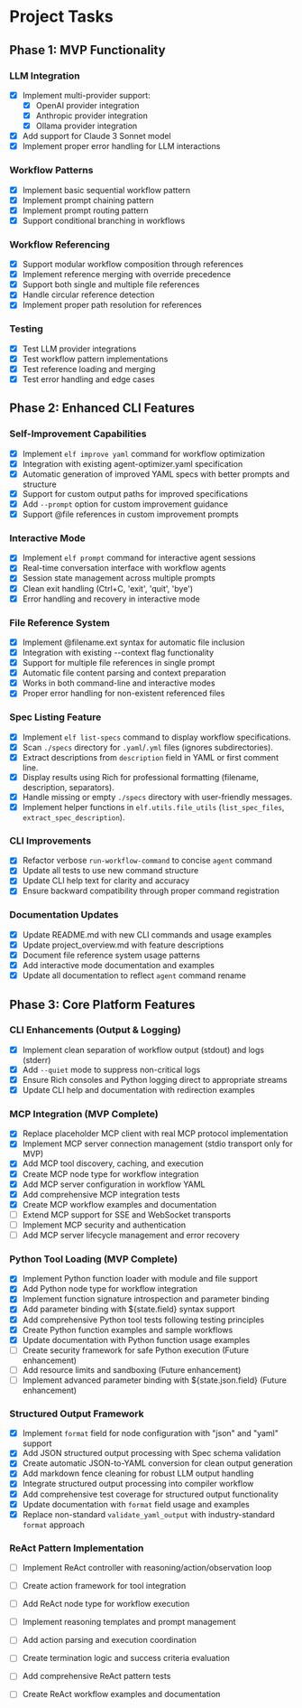 # Project Tasks

## Phase 1: MVP Functionality

### LLM Integration
- [x] Implement multi-provider support:
  - [x] OpenAI provider integration
  - [x] Anthropic provider integration
  - [x] Ollama provider integration
- [x] Add support for Claude 3 Sonnet model
- [x] Implement proper error handling for LLM interactions

### Workflow Patterns
- [x] Implement basic sequential workflow pattern
- [x] Implement prompt chaining pattern
- [x] Implement prompt routing pattern
- [x] Support conditional branching in workflows

### Workflow Referencing
- [x] Support modular workflow composition through references
- [x] Implement reference merging with override precedence
- [x] Support both single and multiple file references
- [x] Handle circular reference detection
- [x] Implement proper path resolution for references

### Testing
- [x] Test LLM provider integrations
- [x] Test workflow pattern implementations
- [x] Test reference loading and merging
- [x] Test error handling and edge cases

## Phase 2: Enhanced CLI Features

### Self-Improvement Capabilities
- [x] Implement `elf improve yaml` command for workflow optimization
- [x] Integration with existing agent-optimizer.yaml specification
- [x] Automatic generation of improved YAML specs with better prompts and structure
- [x] Support for custom output paths for improved specifications
- [x] Add `--prompt` option for custom improvement guidance
- [x] Support @file references in custom improvement prompts

### Interactive Mode
- [x] Implement `elf prompt` command for interactive agent sessions
- [x] Real-time conversation interface with workflow agents
- [x] Session state management across multiple prompts
- [x] Clean exit handling (Ctrl+C, 'exit', 'quit', 'bye')
- [x] Error handling and recovery in interactive mode

### File Reference System
- [x] Implement @filename.ext syntax for automatic file inclusion
- [x] Integration with existing --context flag functionality
- [x] Support for multiple file references in single prompt
- [x] Automatic file content parsing and context preparation
- [x] Works in both command-line and interactive modes
- [x] Proper error handling for non-existent referenced files

### Spec Listing Feature
- [x] Implement `elf list-specs` command to display workflow specifications.
- [x] Scan `./specs` directory for `.yaml`/`.yml` files (ignores subdirectories).
- [x] Extract descriptions from `description` field in YAML or first comment line.
- [x] Display results using Rich for professional formatting (filename, description, separators).
- [x] Handle missing or empty `./specs` directory with user-friendly messages.
- [x] Implement helper functions in `elf.utils.file_utils` (`list_spec_files`, `extract_spec_description`).

### CLI Improvements
- [x] Refactor verbose `run-workflow-command` to concise `agent` command
- [x] Update all tests to use new command structure
- [x] Update CLI help text for clarity and accuracy
- [x] Ensure backward compatibility through proper command registration

### Documentation Updates
- [x] Update README.md with new CLI commands and usage examples
- [x] Update project_overview.md with feature descriptions
- [x] Document file reference system usage patterns
- [x] Add interactive mode documentation and examples
- [x] Update all documentation to reflect `agent` command rename

## Phase 3: Core Platform Features

### CLI Enhancements (Output & Logging)
- [x] Implement clean separation of workflow output (stdout) and logs (stderr)
- [x] Add `--quiet` mode to suppress non-critical logs
- [x] Ensure Rich consoles and Python logging direct to appropriate streams
- [x] Update CLI help and documentation with redirection examples

### MCP Integration (MVP Complete)
- [x] Replace placeholder MCP client with real MCP protocol implementation
- [x] Implement MCP server connection management (stdio transport only for MVP)
- [x] Add MCP tool discovery, caching, and execution
- [x] Create MCP node type for workflow integration
- [x] Add MCP server configuration in workflow YAML
- [x] Add comprehensive MCP integration tests
- [x] Create MCP workflow examples and documentation
- [ ] Extend MCP support for SSE and WebSocket transports
- [ ] Implement MCP security and authentication
- [ ] Add MCP server lifecycle management and error recovery

### Python Tool Loading (MVP Complete)
- [x] Implement Python function loader with module and file support
- [x] Add Python node type for workflow integration  
- [x] Implement function signature introspection and parameter binding
- [x] Add parameter binding with ${state.field} syntax support
- [x] Add comprehensive Python tool tests following testing principles
- [x] Create Python function examples and sample workflows
- [x] Update documentation with Python function usage examples
- [ ] Create security framework for safe Python execution (Future enhancement)
- [ ] Add resource limits and sandboxing (Future enhancement)
- [ ] Implement advanced parameter binding with ${state.json.field} (Future enhancement)

### Structured Output Framework
- [x] Implement `format` field for node configuration with "json" and "yaml" support
- [x] Add JSON structured output processing with Spec schema validation
- [x] Create automatic JSON-to-YAML conversion for clean output generation
- [x] Add markdown fence cleaning for robust LLM output handling
- [x] Integrate structured output processing into compiler workflow
- [x] Add comprehensive test coverage for structured output functionality
- [x] Update documentation with `format` field usage and examples
- [x] Replace non-standard `validate_yaml_output` with industry-standard `format` approach

### ReAct Pattern Implementation
- [ ] Implement ReAct controller with reasoning/action/observation loop
- [ ] Create action framework for tool integration
- [ ] Add ReAct node type for workflow execution
- [ ] Implement reasoning templates and prompt management
- [ ] Add action parsing and execution coordination
- [ ] Create termination logic and success criteria evaluation
- [ ] Add comprehensive ReAct pattern tests
- [ ] Create ReAct workflow examples and documentation


